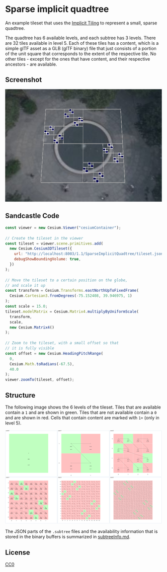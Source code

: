 
# Sparse implicit quadtree

An example tileset that uses the [Implicit Tiling](https://github.com/CesiumGS/3d-tiles/tree/main/specification/ImplicitTiling) to represent a small, sparse quadtree. 

The quadtree has 6 available levels, and each subtree has 3 levels. There are 32 tiles available in level 5. Each of these tiles has a content, which is a simple glTF asset as a GLB (glTF binary) file that just consists of a portion of the unit square that corresponds to the extent of the respective tile. No other tiles - except for the ones that have content, and their respective ancestors - are available. 

## Screenshot

![Screenshot](screenshot/SparseImplicitQuadtree.png)

## Sandcastle Code

```JavaScript
const viewer = new Cesium.Viewer("cesiumContainer");

// Create the tileset in the viewer
const tileset = viewer.scene.primitives.add(
  new Cesium.Cesium3DTileset({
    url: "http://localhost:8003/1.1/SparseImplicitQuadtree/tileset.json",
    debugShowBoundingVolume: true,
  })
);

// Move the tileset to a certain position on the globe,
// and scale it up
const transform = Cesium.Transforms.eastNorthUpToFixedFrame(
  Cesium.Cartesian3.fromDegrees(-75.152408, 39.946975, 1)
);
const scale = 15.0;
tileset.modelMatrix = Cesium.Matrix4.multiplyByUniformScale(
  transform,
  scale,
  new Cesium.Matrix4()
);

// Zoom to the tileset, with a small offset so that
// it is fully visible
const offset = new Cesium.HeadingPitchRange(
  0,
  Cesium.Math.toRadians(-67.5),
  40.0
);
viewer.zoomTo(tileset, offset);
```

## Structure

The following image shows the 6 levels of the tileset. Tiles that are available contain a `1` and are shown in green. Tiles that are not available contain a `0` and are shown in red. Cells that contain content are marked with `1+` (only in level 5). 

![Availability](screenshot/SparseImplicitQuadtree-Availability.png)

The JSON parts of the `.subtree` files and the availability information that is stored in the binary buffers is summarized in [subtreeInfo.md](screenshot/subtreeInfo.md).

## License

[CC0](https://creativecommons.org/share-your-work/public-domain/cc0/)

